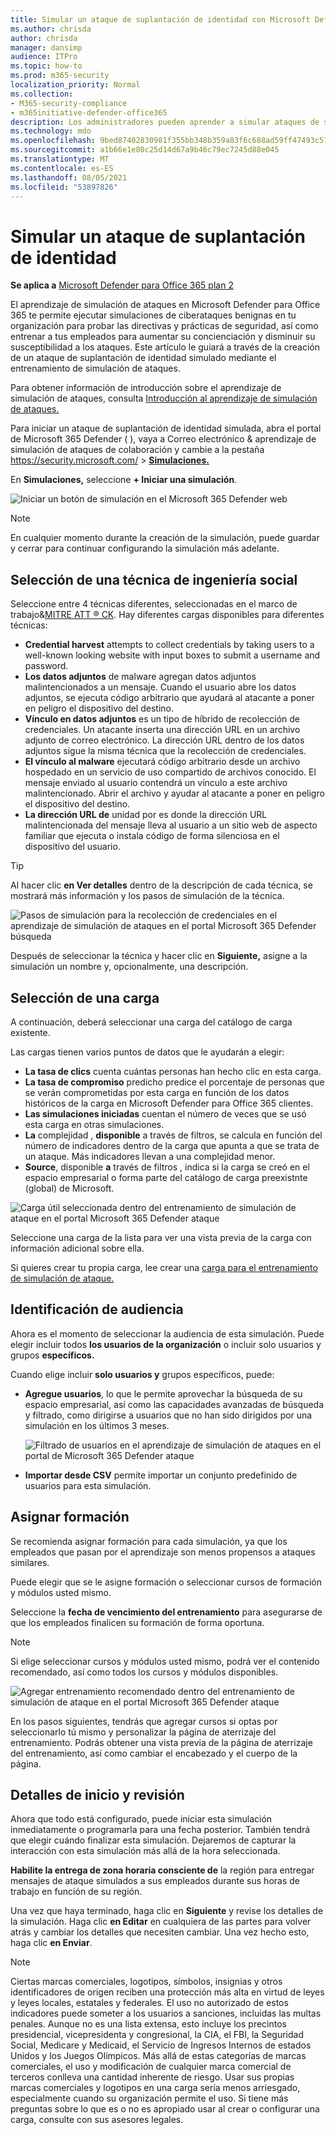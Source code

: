 ```yaml
---
title: Simular un ataque de suplantación de identidad con Microsoft Defender para Office 365
ms.author: chrisda
author: chrisda
manager: dansimp
audience: ITPro
ms.topic: how-to
ms.prod: m365-security
localization_priority: Normal
ms.collection:
- M365-security-compliance
- m365initiative-defender-office365
description: Los administradores pueden aprender a simular ataques de suplantación de identidad (phishing) y entrenar a sus usuarios en la prevención de suplantación de identidad mediante el aprendizaje de simulación de ataques en Microsoft Defender para Office 365.
ms.technology: mdo
ms.openlocfilehash: 9bed87402830981f355bb348b359a83f6c688ad59ff47493c5162350cd9e7297
ms.sourcegitcommit: a1b66e1e80c25d14d67a9b46c79ec7245d88e045
ms.translationtype: MT
ms.contentlocale: es-ES
ms.lasthandoff: 08/05/2021
ms.locfileid: "53897826"
---
```

# <a name="simulate-a-phishing-attack"></a>Simular un ataque de suplantación de identidad

**Se aplica a** [Microsoft Defender para Office 365 plan 2](defender-for-office-365.md)

El aprendizaje de simulación de ataques en Microsoft Defender para Office 365 te permite ejecutar simulaciones de ciberataques benignas en tu organización para probar las directivas y prácticas de seguridad, así como entrenar a tus empleados para aumentar su concienciación y disminuir su susceptibilidad a los ataques. Este artículo le guiará a través de la creación de un ataque de suplantación de identidad simulado mediante el entrenamiento de simulación de ataques.

Para obtener información de introducción sobre el aprendizaje de simulación de ataques, consulta [Introducción al aprendizaje de simulación de ataques.](attack-simulation-training-get-started.md)

Para iniciar un ataque de suplantación de identidad simulada, abra el portal de Microsoft 365 Defender ( ), vaya a Correo electrónico & aprendizaje de simulación de ataques de colaboración y cambie a la pestaña <https://security.microsoft.com/>  \>  **[Simulaciones.](https://security.microsoft.com/attacksimulator?viewid=simulations)**

En **Simulaciones,** seleccione **+ Iniciar una simulación**.

![Iniciar un botón de simulación en el Microsoft 365 Defender web](../../media/attack-sim-preview-launch.png)

> [!NOTE]
> En cualquier momento durante la creación de la simulación, puede guardar y cerrar para continuar configurando la simulación más adelante.

## <a name="selecting-a-social-engineering-technique"></a>Selección de una técnica de ingeniería social

Seleccione entre 4 técnicas diferentes, seleccionadas en el marco de trabajo&[MITRE ATT ® CK](https://attack.mitre.org/techniques/enterprise/). Hay diferentes cargas disponibles para diferentes técnicas:

- **Credential harvest** attempts to collect credentials by taking users to a well-known looking website with input boxes to submit a username and password.
- **Los datos adjuntos** de malware agregan datos adjuntos malintencionados a un mensaje. Cuando el usuario abre los datos adjuntos, se ejecuta código arbitrario que ayudará al atacante a poner en peligro el dispositivo del destino.
- **Vínculo en datos adjuntos** es un tipo de híbrido de recolección de credenciales. Un atacante inserta una dirección URL en un archivo adjunto de correo electrónico. La dirección URL dentro de los datos adjuntos sigue la misma técnica que la recolección de credenciales.
- **El vínculo al malware** ejecutará código arbitrario desde un archivo hospedado en un servicio de uso compartido de archivos conocido. El mensaje enviado al usuario contendrá un vínculo a este archivo malintencionado. Abrir el archivo y ayudar al atacante a poner en peligro el dispositivo del destino.
- **La dirección URL de** unidad por es donde la dirección URL malintencionada del mensaje lleva al usuario a un sitio web de aspecto familiar que ejecuta o instala código de forma silenciosa en el dispositivo del usuario.

> [!TIP]
> Al hacer clic **en Ver detalles** dentro de la descripción de cada técnica, se mostrará más información y los pasos de simulación de la técnica.
>
> ![Pasos de simulación para la recolección de credenciales en el aprendizaje de simulación de ataques en el portal Microsoft 365 Defender búsqueda](../../media/attack-sim-preview-sim-steps.png)

Después de seleccionar la técnica y hacer clic en **Siguiente,** asigne a la simulación un nombre y, opcionalmente, una descripción.

## <a name="selecting-a-payload"></a>Selección de una carga

A continuación, deberá seleccionar una carga del catálogo de carga existente.

Las cargas tienen varios puntos de datos que le ayudarán a elegir:

- **La tasa de clics** cuenta cuántas personas han hecho clic en esta carga.
- **La tasa de compromiso** predicho predice el porcentaje de personas que se verán comprometidas por esta carga en función de los datos históricos de la carga en Microsoft Defender para Office 365 clientes.
- **Las simulaciones iniciadas** cuentan el número de veces que se usó esta carga en otras simulaciones.
- **La** complejidad , **disponible** a través de filtros, se calcula en función del número de indicadores dentro de la carga que apunta a que se trata de un ataque. Más indicadores llevan a una complejidad menor.
- **Source**, disponible **a** través de filtros , indica si la carga se creó en el espacio empresarial o forma parte del catálogo de carga preexistnte (global) de Microsoft.

![Carga útil seleccionada dentro del entrenamiento de simulación de ataque en el portal Microsoft 365 Defender ataque](../../media/attack-sim-preview-select-payload.png)

Seleccione una carga de la lista para ver una vista previa de la carga con información adicional sobre ella.

Si quieres crear tu propia carga, lee crear una [carga para el entrenamiento de simulación de ataque.](attack-simulation-training-payloads.md)

## <a name="audience-targeting"></a>Identificación de audiencia

Ahora es el momento de seleccionar la audiencia de esta simulación. Puede elegir incluir todos **los usuarios de la organización** o incluir solo usuarios y grupos **específicos.**

Cuando elige incluir **solo usuarios y** grupos específicos, puede:

- **Agregue usuarios**, lo que le permite aprovechar la búsqueda de su espacio empresarial, así como las capacidades avanzadas de búsqueda y filtrado, como dirigirse a usuarios que no han sido dirigidos por una simulación en los últimos 3 meses.

  ![Filtrado de usuarios en el aprendizaje de simulación de ataques en el portal de Microsoft 365 Defender ataque](../../media/attack-sim-preview-user-targeting.png)

- **Importar desde CSV** permite importar un conjunto predefinido de usuarios para esta simulación.

## <a name="assigning-training"></a>Asignar formación

Se recomienda asignar formación para cada simulación, ya que los empleados que pasan por el aprendizaje son menos propensos a ataques similares.

Puede elegir que se le asigne formación o seleccionar cursos de formación y módulos usted mismo.

Seleccione la **fecha de vencimiento del entrenamiento** para asegurarse de que los empleados finalicen su formación de forma oportuna.

> [!NOTE]
> Si elige seleccionar cursos y módulos usted mismo, podrá ver el contenido recomendado, así como todos los cursos y módulos disponibles.
>
> ![Agregar entrenamiento recomendado dentro del entrenamiento de simulación de ataque en el portal Microsoft 365 Defender ataque](../../media/attack-sim-preview-add-training.png)

En los pasos siguientes,  tendrás que agregar cursos si optas por seleccionarlo tú mismo y personalizar la página de aterrizaje del entrenamiento. Podrás obtener una vista previa de la página de aterrizaje del entrenamiento, así como cambiar el encabezado y el cuerpo de la página.

## <a name="launch-details-and-review"></a>Detalles de inicio y revisión

Ahora que todo está configurado, puede iniciar esta simulación inmediatamente o programarla para una fecha posterior. También tendrá que elegir cuándo finalizar esta simulación. Dejaremos de capturar la interacción con esta simulación más allá de la hora seleccionada.

**Habilite la entrega de zona horaria consciente de** la región para entregar mensajes de ataque simulados a sus empleados durante sus horas de trabajo en función de su región.

Una vez que haya terminado, haga clic en **Siguiente** y revise los detalles de la simulación. Haga clic **en Editar** en cualquiera de las partes para volver atrás y cambiar los detalles que necesiten cambiar. Una vez hecho esto, haga clic **en Enviar**.

> [!NOTE]
> Ciertas marcas comerciales, logotipos, símbolos, insignias y otros identificadores de origen reciben una protección más alta en virtud de leyes y leyes locales, estatales y federales. El uso no autorizado de estos indicadores puede someter a los usuarios a sanciones, incluidas las multas penales. Aunque no es una lista extensa, esto incluye los precintos presidencial, vicepresidenta y congresional, la CIA, el FBI, la Seguridad Social, Medicare y Medicaid, el Servicio de Ingresos Internos de estados Unidos y los Juegos Olímpicos. Más allá de estas categorías de marcas comerciales, el uso y modificación de cualquier marca comercial de terceros conlleva una cantidad inherente de riesgo. Usar sus propias marcas comerciales y logotipos en una carga sería menos arriesgado, especialmente cuando su organización permite el uso. Si tiene más preguntas sobre lo que es o no es apropiado usar al crear o configurar una carga, consulte con sus asesores legales.
